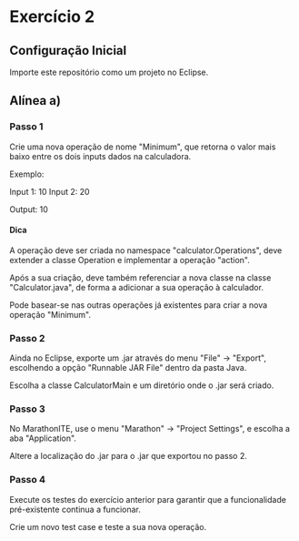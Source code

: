 # Exercício 2

## Configuração Inicial

Importe este repositório como um projeto no Eclipse.

## Alínea a)


### Passo 1

Crie uma nova operação de nome "Minimum", que retorna o valor mais baixo entre os dois inputs dados na calculadora.

Exemplo:

Input 1: 10
Input 2: 20

Output: 10

#### Dica

A operação deve ser criada no namespace "calculator.Operations", deve extender a classe Operation e implementar a operação "action".

Após a sua criação, deve também referenciar a nova classe na classe "Calculator.java", de forma a adicionar a sua operação à calculador.

Pode basear-se nas outras operações já existentes para criar a nova operação "Minimum".

### Passo 2

Ainda no Eclipse, exporte um .jar através do menu "File" -> "Export", escolhendo a opção "Runnable JAR File" dentro da pasta Java.

Escolha a classe CalculatorMain e um diretório onde o .jar será criado.

### Passo 3

No MarathonITE, use o menu "Marathon" -> "Project Settings", e escolha a aba "Application".

Altere a localização do .jar para o .jar que exportou no passo 2.

### Passo 4

Execute os testes do exercício anterior para garantir que a funcionalidade pré-existente continua a funcionar.

Crie um novo test case e teste a sua nova operação.




